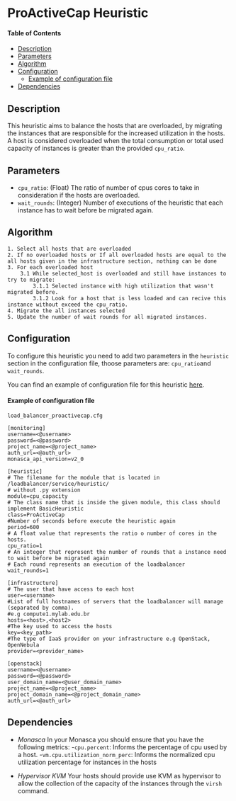 ProActiveCap Heuristic
======================

#### Table of Contents
- [Description](#description)
- [Parameters](#parameters)
- [Algorithm](#algorithm)
- [Configuration](#configuration)
    - [Example of configuration file](#example-of-configuration-file)
- [Dependencies](#dependencies)


## Description

This heuristic aims to balance the hosts that are overloaded, by migrating the instances that are responsible for the increased utilization in the hosts.
A host is considered overloaded when the total consumption or total used capacity of instances is greater than the provided `cpu_ratio`.

## Parameters

- `cpu_ratio`: (Float) The ratio of number of cpus cores to take in consideration if the hosts are overloaded.
- `wait_rounds`: (Integer) Number of executions of the heuristic that each instance has to wait before be migrated again.


## Algorithm

```
1. Select all hosts that are overloaded
2. If no overloaded hosts or If all overloaded hosts are equal to the all hosts given in the infrastructure section, nothing can be done
3. For each overloaded host
    3.1 While selected_host is overloaded and still have instances to try to migrate:
        3.1.1 Selected instance with high utilization that wasn't migrated before.
        3.1.2 Look for a host that is less loaded and can recive this instance without exceed the cpu_ratio.
4. Migrate the all instances selected
5. Update the number of wait rounds for all migrated instances.
```


## Configuration

To configure this heuristic you need to add two parameters in the `heuristic` section in the configuration file, thoose parameters are:
`cpu_ratio`and `wait_rounds`.

You can find an example of configuration file for this heuristic [here](../../../../examples/load_balancer_proactivecap.cfg).

#### Example of configuration file

`load_balancer_proactivecap.cfg`


```
[monitoring]
username=<@username>
password=<@password>
project_name=<@project_name>
auth_url=<@auth_url>
monasca_api_version=v2_0

[heuristic]
# The filename for the module that is located in /loadbalancer/service/heuristic/
# without .py extension
module=cpu_capacity
# The class name that is inside the given module, this class should implement BasicHeuristic
class=ProActiveCap
#Number of seconds before execute the heuristic again
period=600
# A float value that represents the ratio o number of cores in the hosts.
cpu_ratio=1
# An integer that represent the number of rounds that a instance need to wait before be migrated again
# Each round represents an execution of the loadbalancer
wait_rounds=1

[infrastructure]
# The user that have access to each host
user=<username>
#List of full hostnames of servers that the loadbalancer will manage (separated by comma).
#e.g compute1.mylab.edu.br
hosts=<host>,<host2>
#The key used to access the hosts
key=<key_path>
#The type of IaaS provider on your infrastructure e.g OpenStack, OpenNebula
provider=<provider_name>

[openstack]
username=<@username>
password=<@password>
user_domain_name=<@user_domain_name>
project_name=<@project_name>
project_domain_name=<@project_domain_name>
auth_url=<@auth_url>
```

## Dependencies

- *Monasca*
In your Monasca you should ensure that you have the following metrics:
-`cpu.percent`: Informs the percentage of cpu used by a host.
-`vm.cpu.utilization_norm_perc`: Informs the normalized cpu utilization percentage for instances in the hosts

- *Hypervisor KVM*
Your hosts should provide use KVM as hypervisor to allow the collection of the capacity of the instances through the `virsh` command.